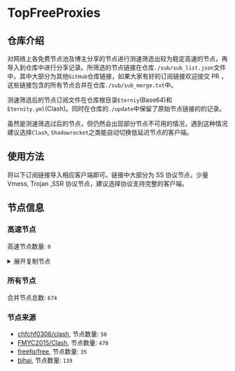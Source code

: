 # TopFreeProxies

## 仓库介绍
对网络上各免费节点池及博主分享的节点进行测速筛选出较为稳定高速的节点，再导入到仓库中进行分享记录。所筛选的节点链接在仓库`./sub/sub_list.json`文件中，其中大部分为其他`GitHub`仓库链接，如果大家有好的订阅链接欢迎提交 PR ，这些链接包含的所有节点合并在仓库`./sub/sub_merge.txt`中。

测速筛选后的节点订阅文件在仓库根目录`Eterniy`(Base64)和`Eternity.yml`(Clash)。同时在仓库的`./update`中保留了原始节点链接的的记录。

虽然是测速筛选过后的节点，但仍然会出现部分节点不可用的情况，遇到这种情况建议选择`Clash`, `Shadowrocket`之类能自动切换低延迟节点的客户端。

## 使用方法
将以下订阅链接导入相应客户端即可。链接中大部分为 SS 协议节点，少量 Vmess, Trojan ,SSR 协议节点，建议选择协议支持完整的客户端。

## 节点信息
### 高速节点
高速节点数量: `0`
<details>
  <summary>展开复制节点</summary>

    ssr://aWVwbHN6aGstc3oucXFnZy53b3JrOjUyMzA2OmF1dGhfYWVzMTI4X21kNTphZXMtMjU2LWNmYjp0bHMxLjJfdGlja2V0X2F1dGg6YUVkclVUWTVNVFYwUkEvP3JlbWFya3M9YVcxTVlXMHVZMjl0OEotSHFQQ2ZoN1B3bjRlNDhKLUhyT2FXc09XS29PV2RvVjg0TVNCOE1UWXVNelZOWWcmcHJvdG9wYXJhbT1NemN6T0RBNmF6UldTamxUZVVGMU13Jm9iZnNwYXJhbT1ZV3BoZUM1dGFXTnliM052Wm5RdVkyOXQ

</details>

### 所有节点
合并节点总数: `674`

### 节点来源
- [chfchf0306/clash](https://github.com/chfchf0306/clash), 节点数量: `50`
- [FMYC2015/Clash](https://github.com/FMYC2015/Clash), 节点数量: `470`
- [freefq/free](https://github.com/freefq/free/), 节点数量: `35`
- [bihai](https://proxies.bihai.cf/), 节点数量: `119`

